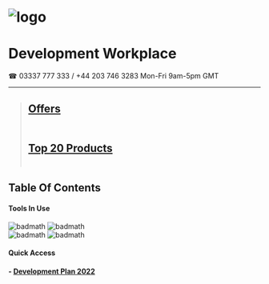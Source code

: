 # ![logo](https://goodhealthnaturally.com/img/logo-1637795175.jpg)<br>
# Development Workplace<br>
☎ 03337 777 333 / +44 203 746 3283  Mon-Fri 9am-5pm GMT<br><hr>
> ## [Offers](https://goodhealthnaturally.com/223-offers)<br><br>
> ## [Top 20 Products](https://goodhealthnaturally.com/215-top-20-products)<br><br>
## Table Of Contents
#### Tools In Use
![badmath](https://img.shields.io/badge/Good%20Health%20Naturally%20USE%20--%3E-PrestaShop-orange)
![badmath](https://img.shields.io/badge/Good%20Health%20Naturally%20USE%20--%3E-WordPress-lightgrey)<br>
![badmath](https://img.shields.io/badge/Good%20Health%20Naturally%20USE%20--%3E-PHP-blue)
![badmath](https://img.shields.io/badge/Good%20Health%20Naturally%20USE%20--%3E-MySQL-orange)

#### Quick Access
#### - [Development Plan 2022](https://github.com/orgs/good-health-naturally-workplace1/projects/1)

